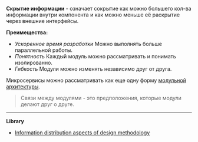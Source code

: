 **Скрытие информации** - означает сокрытие как можно большего кол-ва информации внутри компонента и как можно меньше её раскрытие через внешние интерфейсы.

**Преимещества:**
- *Ускоренное время разработки*
	Можно выполнять больше параллельной работы.
- *Понятность*
	Каждый модуль можно рассматривать и понимать изолированно.
- *Гибкость*
	Модули можно изменять независимо друг от друга.

Микросервисы можно рассматривать как еще одну форму  [модульной архитектуры](Модульный%20монолит.md).

> Связи между модулями - это предположения, которые модули делают друг о друге.


---
**Library**
- [Information distribution aspects of design methodology](https://cseweb.ucsd.edu/~wgg/CSE218/Parnas-IFIP71-information-distribution.PDF)
